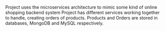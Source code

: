 Project uses the microservices architecture to mimic some kind of online shopping backend system Project has different services working together to handle, creating orders of products. Products and Orders are stored in databases, MongoDB and MySQL respectively.
